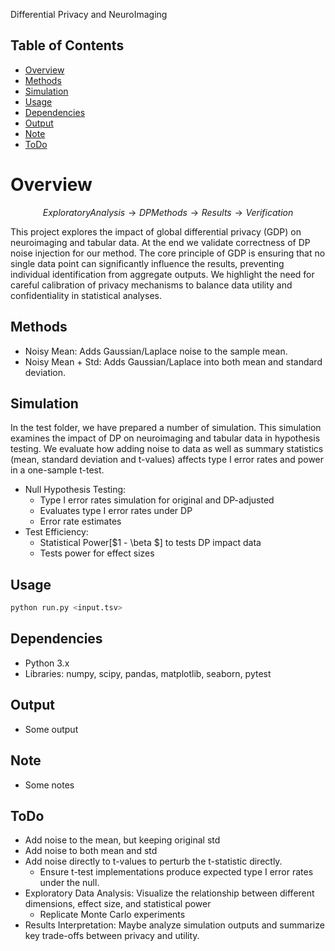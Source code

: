 Differential Privacy and NeuroImaging

## Table of Contents
- [Overview](#overview)
- [Methods](#methods)
- [Simulation](#simulations)
- [Usage](#usage)
- [Dependencies](#dependencies)
- [Output](#output)
- [Note](#note)
- [ToDo](#todo)

# Overview
$$Exploratory Analysis → DP Methods → Results → Verification$$

This project explores the impact of global differential privacy (GDP) on neuroimaging and tabular data. At the end we validate correctness of DP noise injection for our method. The core principle of GDP is ensuring that no single data point can significantly influence the results, preventing individual identification from aggregate outputs. We highlight the need for careful calibration of privacy mechanisms to balance data utility and confidentiality in statistical analyses.

## Methods
 - Noisy Mean: Adds Gaussian/Laplace noise to the sample mean.
 - Noisy Mean + Std: Adds Gaussian/Laplace into both mean and standard deviation.

## Simulation
In the test folder, we have prepared a number of simulation. This simulation examines the impact of DP on neuroimaging and tabular data in hypothesis testing. We evaluate how adding noise to data as well as summary statistics (mean, standard deviation and t-values) affects type I error rates and power in a one-sample t-test. 

- Null Hypothesis Testing:
    - Type I error rates simulation for original and DP-adjusted
    - Evaluates type I error rates under DP
    - Error rate estimates
- Test Efficiency:
    - Statistical Power[$1 - \beta $] to tests DP impact data
    - Tests power for effect sizes

## Usage

```bash
python run.py <input.tsv>
```
## Dependencies
- Python 3.x
- Libraries: numpy, scipy, pandas, matplotlib, seaborn, pytest

## Output
- Some output
 
## Note
 - Some notes
## ToDo
- Add noise to the mean, but keeping original std
- Add noise to both mean and std
- Add noise directly to t-values to perturb the t-statistic directly.
	- Ensure t-test implementations produce expected type I error rates under the null.
- Exploratory Data Analysis: Visualize the relationship between different dimensions, effect size, and statistical power
	- Replicate Monte Carlo experiments
- Results Interpretation: Maybe analyze simulation outputs and summarize key trade-offs between privacy and utility.
